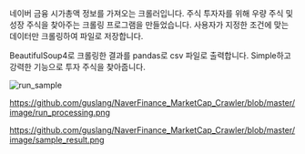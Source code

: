네이버 금융 시가총액 정보를 가져오는 크롤러입니다. 
주식 투자자를 위해 우량 주식 및 성장 주식을 찾아주는 크롤링 프로그램을 만들었습니다. 
사용자가 지정한 조건에 맞는 데이터만 크롤링하여 파일로 저장합니다. 

BeautifulSoup4로 크롤링한 결과를 pandas로 csv 파일로 출력합니다. 
Simple하고 강력한 기능으로 투자 주식을 찾아줍니다. 


<img src="https://github.com/guslang/NaverFinance_MarketCap_Crawler/blob/master/image/naver_finance_market_cap.png" alt="run_sample" style="max-width:100%">

https://github.com/guslang/NaverFinance_MarketCap_Crawler/blob/master/image/run_processing.png

https://github.com/guslang/NaverFinance_MarketCap_Crawler/blob/master/image/sample_result.png

